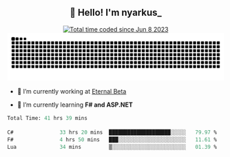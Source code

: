 <h2 align="center">👋 Hello! I'm nyarkus_</h2>
<p align="center">
  <a href="https://wakatime.com/@8f9aa332-6725-4e00-a5d9-b2317a4b74a6">
    <img src="https://wakatime.com/badge/user/8f9aa332-6725-4e00-a5d9-b2317a4b74a6.svg" alt="Total time coded since Jun 8 2023" />
  </a>
  <br>
  <img src = "https://github.com/nyarkus/nyarkus/blob/output/github-snake-dark.svg">
</p>

- 🔭 I’m currently working at [Eternal Beta](https://github.com/Kacianoki/Eternal-Beta)
<!--- 💬 Ask me about **nothing :<**-->
- 🌱 I’m currently learning **F# and ASP.NET**

<!--START_SECTION:waka-->

```fs
Total Time: 41 hrs 39 mins

C#               33 hrs 20 mins  ████████████████████░░░░░   79.97 %
F#               4 hrs 50 mins   ███░░░░░░░░░░░░░░░░░░░░░░   11.61 %
Lua              34 mins         ▒░░░░░░░░░░░░░░░░░░░░░░░░   01.39 %
```

<!--END_SECTION:waka-->
